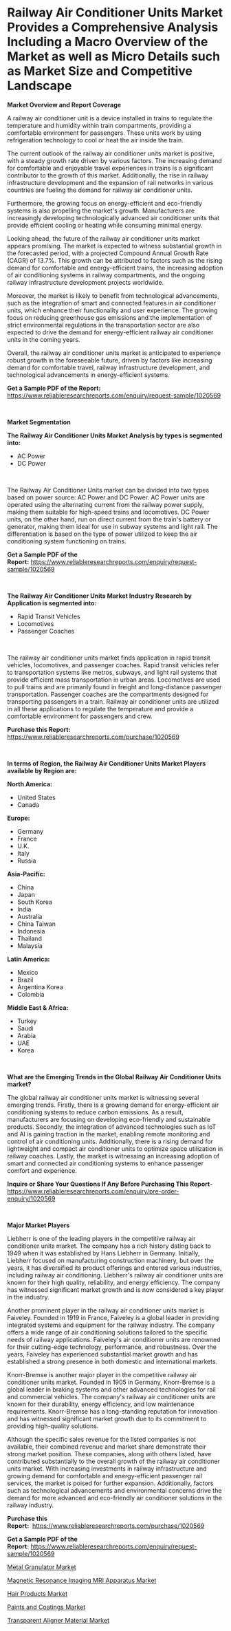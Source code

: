 <p><h1>Railway Air Conditioner Units Market Provides a Comprehensive Analysis Including a Macro Overview of the Market as well as Micro Details such as Market Size and Competitive Landscape</h1></p><p><strong>Market Overview and Report Coverage</strong></p>
<p><p>A railway air conditioner unit is a device installed in trains to regulate the temperature and humidity within train compartments, providing a comfortable environment for passengers. These units work by using refrigeration technology to cool or heat the air inside the train.</p><p>The current outlook of the railway air conditioner units market is positive, with a steady growth rate driven by various factors. The increasing demand for comfortable and enjoyable travel experiences in trains is a significant contributor to the growth of this market. Additionally, the rise in railway infrastructure development and the expansion of rail networks in various countries are fueling the demand for railway air conditioner units.</p><p>Furthermore, the growing focus on energy-efficient and eco-friendly systems is also propelling the market's growth. Manufacturers are increasingly developing technologically advanced air conditioner units that provide efficient cooling or heating while consuming minimal energy.</p><p>Looking ahead, the future of the railway air conditioner units market appears promising. The market is expected to witness substantial growth in the forecasted period, with a projected Compound Annual Growth Rate (CAGR) of 13.7%. This growth can be attributed to factors such as the rising demand for comfortable and energy-efficient trains, the increasing adoption of air conditioning systems in railway compartments, and the ongoing railway infrastructure development projects worldwide.</p><p>Moreover, the market is likely to benefit from technological advancements, such as the integration of smart and connected features in air conditioner units, which enhance their functionality and user experience. The growing focus on reducing greenhouse gas emissions and the implementation of strict environmental regulations in the transportation sector are also expected to drive the demand for energy-efficient railway air conditioner units in the coming years.</p><p>Overall, the railway air conditioner units market is anticipated to experience robust growth in the foreseeable future, driven by factors like increasing demand for comfortable travel, railway infrastructure development, and technological advancements in energy-efficient systems.</p></p>
<p><strong>Get a Sample PDF of the Report:</strong> <a href="https://www.reliableresearchreports.com/enquiry/request-sample/1020569">https://www.reliableresearchreports.com/enquiry/request-sample/1020569</a></p>
<p>&nbsp;</p>
<p><strong>Market Segmentation</strong></p>
<p><strong>The Railway Air Conditioner Units Market Analysis by types is segmented into:</strong></p>
<p><ul><li>AC Power</li><li>DC Power</li></ul></p>
<p>&nbsp;</p>
<p><p>The Railway Air Conditioner Units market can be divided into two types based on power source: AC Power and DC Power. AC Power units are operated using the alternating current from the railway power supply, making them suitable for high-speed trains and locomotives. DC Power units, on the other hand, run on direct current from the train's battery or generator, making them ideal for use in subway systems and light rail. The differentiation is based on the type of power utilized to keep the air conditioning system functioning on trains.</p></p>
<p><strong>Get a Sample PDF of the Report:</strong>&nbsp;<a href="https://www.reliableresearchreports.com/enquiry/request-sample/1020569">https://www.reliableresearchreports.com/enquiry/request-sample/1020569</a></p>
<p>&nbsp;</p>
<p><strong>The Railway Air Conditioner Units Market Industry Research by Application is segmented into:</strong></p>
<p><ul><li>Rapid Transit Vehicles</li><li>Locomotives</li><li>Passenger Coaches</li></ul></p>
<p>&nbsp;</p>
<p><p>The railway air conditioner units market finds application in rapid transit vehicles, locomotives, and passenger coaches. Rapid transit vehicles refer to transportation systems like metros, subways, and light rail systems that provide efficient mass transportation in urban areas. Locomotives are used to pull trains and are primarily found in freight and long-distance passenger transportation. Passenger coaches are the compartments designed for transporting passengers in a train. Railway air conditioner units are utilized in all these applications to regulate the temperature and provide a comfortable environment for passengers and crew.</p></p>
<p><strong>Purchase this Report:</strong>&nbsp; <a href="https://www.reliableresearchreports.com/purchase/1020569">https://www.reliableresearchreports.com/purchase/1020569</a></p>
<p>&nbsp;</p>
<p><strong>In terms of Region, the Railway Air Conditioner Units Market Players available by Region are:</strong></p>
<p>
    <p> <strong> North America: </strong>
        <ul>
            <li>United States</li>
            <li>Canada</li>
        </ul>
        </p> 
    <p> <strong> Europe: </strong>
        <ul>
            <li>Germany</li>
            <li>France</li>
            <li>U.K.</li>
            <li>Italy</li>
            <li>Russia</li>
        </ul>
        </p> 
    <p> <strong> Asia-Pacific: </strong>
        <ul>
            <li>China</li>
            <li>Japan</li>
            <li>South Korea</li>
            <li>India</li>
            <li>Australia</li>
            <li>China Taiwan</li>
            <li>Indonesia</li>
            <li>Thailand</li>
            <li>Malaysia</li>
        </ul>
        </p> 
    <p> <strong> Latin America: </strong>
        <ul>
            <li>Mexico</li>
            <li>Brazil</li>
            <li>Argentina Korea</li>
            <li>Colombia</li>
        </ul>
        </p> 
    <p> <strong> Middle East & Africa: </strong>
        <ul>
            <li>Turkey</li>
            <li>Saudi</li>
            <li>Arabia</li>
            <li>UAE</li>
            <li>Korea</li>
        </ul>
    </p>
    </p>
<p>&nbsp;</p>
<p><strong>What are the Emerging Trends in the Global Railway Air Conditioner Units market?</strong></p>
<p><p>The global railway air conditioner units market is witnessing several emerging trends. Firstly, there is a growing demand for energy-efficient air conditioning systems to reduce carbon emissions. As a result, manufacturers are focusing on developing eco-friendly and sustainable products. Secondly, the integration of advanced technologies such as IoT and AI is gaining traction in the market, enabling remote monitoring and control of air conditioning units. Additionally, there is a rising demand for lightweight and compact air conditioner units to optimize space utilization in railway coaches. Lastly, the market is witnessing an increasing adoption of smart and connected air conditioning systems to enhance passenger comfort and experience.</p></p>
<p><strong>Inquire or Share Your Questions If Any Before Purchasing This Report</strong>- <a href="https://www.reliableresearchreports.com/enquiry/pre-order-enquiry/1020569">https://www.reliableresearchreports.com/enquiry/pre-order-enquiry/1020569</a></p>
<p>&nbsp;</p>
<p><strong>Major Market Players</strong></p>
<p><p>Liebherr is one of the leading players in the competitive railway air conditioner units market. The company has a rich history dating back to 1949 when it was established by Hans Liebherr in Germany. Initially, Liebherr focused on manufacturing construction machinery, but over the years, it has diversified its product offerings and entered various industries, including railway air conditioning. Liebherr's railway air conditioner units are known for their high quality, reliability, and energy efficiency. The company has witnessed significant market growth and is now considered a key player in the industry.</p><p>Another prominent player in the railway air conditioner units market is Faiveley. Founded in 1919 in France, Faiveley is a global leader in providing integrated systems and equipment for the railway industry. The company offers a wide range of air conditioning solutions tailored to the specific needs of railway applications. Faiveley's air conditioner units are renowned for their cutting-edge technology, performance, and robustness. Over the years, Faiveley has experienced substantial market growth and has established a strong presence in both domestic and international markets.</p><p>Knorr-Bremse is another major player in the competitive railway air conditioner units market. Founded in 1905 in Germany, Knorr-Bremse is a global leader in braking systems and other advanced technologies for rail and commercial vehicles. The company's railway air conditioner units are known for their durability, energy efficiency, and low maintenance requirements. Knorr-Bremse has a long-standing reputation for innovation and has witnessed significant market growth due to its commitment to providing high-quality solutions.</p><p>Although the specific sales revenue for the listed companies is not available, their combined revenue and market share demonstrate their strong market position. These companies, along with others listed, have contributed substantially to the overall growth of the railway air conditioner units market. With increasing investments in railway infrastructure and growing demand for comfortable and energy-efficient passenger rail services, the market is poised for further expansion. Additionally, factors such as technological advancements and environmental concerns drive the demand for more advanced and eco-friendly air conditioner solutions in the railway industry.</p></p>
<p><strong>Purchase this Report:</strong>&nbsp;&nbsp;<a href="https://www.reliableresearchreports.com/purchase/1020569">https://www.reliableresearchreports.com/purchase/1020569</a></p>
<p></p>
<p><strong>Get a Sample PDF of the Report:</strong>&nbsp;<a href="https://www.reliableresearchreports.com/enquiry/request-sample/1020569">https://www.reliableresearchreports.com/enquiry/request-sample/1020569</a></p>
<p><p><a href="https://medium.com/@horlandkidd/metal-granulator-market-size-growth-forecast-2023-2030-d8283e2d87a0">Metal Granulator Market</a></p><p><a href="https://www.reportprime.com/magnetic-resonance-imaging-mri-apparatus-r10421">Magnetic Resonance Imaging MRI Apparatus Market</a></p><p><a href="https://www.linkedin.com/pulse/hair-products-market-research-report-unlocks-analysis-vdk7e/">Hair Products Market</a></p><p><a href="https://github.com/castoriffic/Market-Research-Report-List-1/blob/main/paints-and-coatings-market.md">Paints and Coatings Market</a></p><p><a href="https://www.reportprime.com/transparent-aligner-material-r10419">Transparent Aligner Material Market</a></p></p>